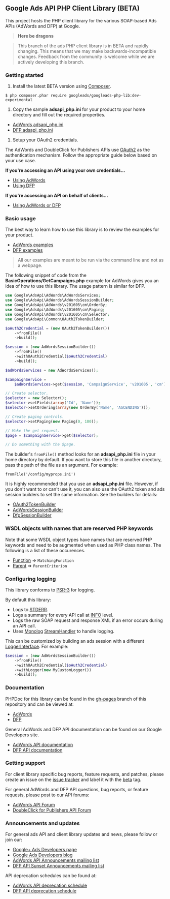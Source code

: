 ## Google Ads API PHP Client Library (BETA)

This project hosts the PHP client library for the various SOAP-based Ads APIs
(AdWords and DFP) at Google.

> **Here be dragons**

> This branch of the ads PHP client library is in BETA and rapidly changing.
> This means that we may make backwards-incompatible changes. Feedback from the
> community is welcome while we are actively developing this branch.

### Getting started

1. Install the latest BETA version using [Composer](https://getcomposer.org/).

  ```
  $ php composer.phar require googleads/googleads-php-lib:dev-experimental
  ```

1. Copy the sample **adsapi_php.ini** for your product to your home directory
and fill out the required properties.

  * [AdWords adsapi_php.ini](https://github.com/googleads/googleads-php-lib/blob/experimental/examples/AdWords/adsapi_php.ini)
  * [DFP adsapi_php.ini](https://github.com/googleads/googleads-php-lib/blob/experimental/examples/Dfp/adsapi_php.ini)

1. Setup your OAuth2 credentials.

  The AdWords and DoubleClick for Publishers APIs use
[OAuth2](http://oauth.net/2/) as the authentication mechanism. Follow the
appropriate guide below based on your use case.

  **If you're accessing an API using your own credentials...**

  * [Using AdWords](https://github.com/googleads/googleads-php-lib/wiki/%5BEXPERIMENTAL-BRANCH%5D-API-access-using-own-credentials-(installed-application-flow))
  * [Using DFP](https://github.com/googleads/googleads-php-lib/wiki/%5BEXPERIMENTAL-BRANCH%5D-API-access-using-own-credentials-(server-to-server-flow))

  **If you're accessing an API on behalf of clients...**

  * [Using AdWords or DFP](https://github.com/googleads/googleads-php-lib/wiki/%5BEXPERIMENTAL-BRANCH%5D-API-access-on-behalf-of-your-clients-(web-flow))

### Basic usage

The best way to learn how to use this library is to review the examples for your
product.

* [AdWords examples](https://github.com/googleads/googleads-php-lib/blob/experimental/examples/AdWords)
* [DFP examples](https://github.com/googleads/googleads-php-lib/blob/experimental/examples/Dfp)

> All our examples are meant to be run via the command line and not as a
> webpage.

The following snippet of code from the
**BasicOperations/GetCampaigns.php** example for AdWords gives you an idea of
how to use this library. The usage pattern is similar for DFP.

```php
use Google\AdsApi\AdWords\AdWordsServices;
use Google\AdsApi\AdWords\AdWordsSessionBuilder;
use Google\AdsApi\AdWords\v201605\cm\OrderBy;
use Google\AdsApi\AdWords\v201605\cm\Paging;
use Google\AdsApi\AdWords\v201605\cm\Selector;
use Google\AdsApi\Common\OAuth2TokenBuilder;

$oAuth2Credential = (new OAuth2TokenBuilder())
    ->fromFile()
    ->build();

$session = (new AdWordsSessionBuilder())
    ->fromFile()
    ->withOAuth2Credential($oAuth2Credential)
    ->build();

$adWordsServices = new AdWordsServices();

$campaignService =
    $adWordsServices->get($session, 'CampaignService', 'v201605', 'cm');

// Create selector.
$selector = new Selector();
$selector->setFields(array('Id', 'Name'));
$selector->setOrdering(array(new OrderBy('Name', 'ASCENDING')));

// Create paging controls.
$selector->setPaging(new Paging(0, 100));

// Make the get request.
$page = $campaignService->get($selector);

// Do something with the $page.
```

The builder's `fromFile()` method looks for an **adsapi_php.ini** file in your
home directory by default. If you want to store this file in another directory,
pass the path of the file as an argument. For example:

```
fromFile('/config/myprops.ini')
```

It is highly recommended that you use an **adsapi_php.ini** file. However, if
you don't want to or can't use it, you can also use the OAuth2 token and ads
session builders to set the same information. See the builders for details:

  * [OAuth2TokenBuilder](https://github.com/googleads/googleads-php-lib/blob/experimental/src/Google/AdsApi/Common/OAuth2TokenBuilder.php)
  * [AdWordsSessionBuilder](https://github.com/googleads/googleads-php-lib/blob/experimental/src/Google/AdsApi/AdWords/AdWordsSessionBuilder.php)
  * [DfpSessionBuilder](https://github.com/googleads/googleads-php-lib/blob/experimental/src/Google/AdsApi/Dfp/DfpSessionBuilder.php)

### WSDL objects with names that are reserved PHP keywords

Note that some WSDL object types have names that are reserved PHP keywords and
need to be augmented when used as PHP class names. The following is a list of
these occurences.

 * [Function](https://developers.google.com/adwords/api/docs/reference/latest/CampaignFeedService.Function)
=> `MatchingFunction`
 * [Parent](https://developers.google.com/adwords/api/docs/reference/latest/AdGroupCriterionService.Parent)
=> `ParentCriterion`

### Configuring logging

This library conforms to [PSR-3](http://www.php-fig.org/psr/psr-3) for logging.

By default this library:

* Logs to
[STDERR](http://php.net/manual/en/features.commandline.io-streams.php).
* Logs a summary for every API call at
[INFO](http://www.php-fig.org/psr/psr-3/#5-psr-log-loglevel) level.
* Logs the raw SOAP request and response XML if an error occurs during an API
call.
* Uses [Monolog](https://github.com/Seldaek/monolog/)
[StreamHandler](https://github.com/Seldaek/monolog/blob/master/src/Monolog/Handler/StreamHandler.php)
to handle logging.

This can be customized by building an ads session with a different
[LoggerInterface](https://github.com/php-fig/log/blob/master/Psr/Log/LoggerInterface.php).
For example:

```php
$session = (new AdWordsSessionBuilder())
    ->fromFile()
    ->withOAuth2Credential($oAuth2Credential)
    ->withLogger(new MyCustomLogger())
    ->build();
```

### Documentation

PHPDoc for this library can be found in the
[gh-pages](https://github.com/googleads/googleads-php-lib/tree/gh-pages) branch
of this repository and can be viewed at:

* [AdWords](http://googleads.github.io/googleads-php-lib/AdWords-beta)
* [DFP](http://googleads.github.io/googleads-php-lib/Dfp-beta)

General AdWords and DFP API documentation can be found on our Google Developers
site.

* [AdWords API documentation](https://developers.google.com/adwords/api)
* [DFP API documentation](https://developers.google.com/doubleclick-publishers)

### Getting support

For client library specific bug reports, feature requests, and patches, please
create an issue on the
[issue tracker](https://github.com/googleads/googleads-php-lib/issues) and label
it with the [beta](https://github.com/googleads/googleads-php-lib/labels/beta)
tag.

For general AdWords and DFP API questions, bug reports, or feature requests,
please post to our API forums:

* [AdWords API Forum](https://groups.google.com/group/adwords-api)
* [DoubleClick for Publishers API Forum](https://groups.google.com/forum/#!forum/google-doubleclick-for-publishers-api)

### Announcements and updates

For general ads API and client library updates and news, please follow or join
our:

* [Google+ Ads Developers page](https://plus.google.com/+GoogleAdsDevelopers/posts)
* [Google Ads Developers blog](http://googleadsdeveloper.blogspot.com)
* [AdWords API Announcements mailing list](https://groups.google.com/forum/#!forum/adwordsapi-announcements)
* [DFP API Sunset Announcements mailing list](https://groups.google.com/forum/#!forum/dfpapi-sunset-announce)

API deprecation schedules can be found at:

* [AdWords API deprecation schedule](https://developers.google.com/adwords/api/docs/sunset-dates)
* [DFP API deprecation schedule](https://developers.google.com/doubleclick-publishers/docs/deprecation)

